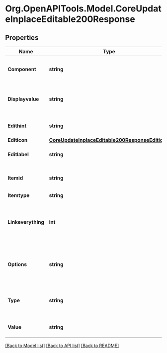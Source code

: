 # Org.OpenAPITools.Model.CoreUpdateInplaceEditable200Response

## Properties

Name | Type | Description | Notes
------------ | ------------- | ------------- | -------------
**Component** | **string** | component responsible for the update | [optional] 
**Displayvalue** | **string** | display value (may contain link or other html tags) | [default to "null"]
**Edithint** | **string** | hint for editing element | [optional] [default to "null"]
**Editicon** | [**CoreUpdateInplaceEditable200ResponseEditicon**](CoreUpdateInplaceEditable200ResponseEditicon.md) |  | [optional] 
**Editlabel** | **string** | label for editing element | [optional] [default to "null"]
**Itemid** | **string** | identifier of the updated item | [optional] 
**Itemtype** | **string** | itemtype | [optional] 
**Linkeverything** | **int** | Should everything be wrapped in the edit link or link displayed separately | [optional] [default to null]
**Options** | **string** | options of the element, format depends on type | [optional] [default to "null"]
**Type** | **string** | type of the element (text, toggle, select) | [optional] [default to "null"]
**Value** | **string** | value of the item as it is stored | [optional] [default to "null"]

[[Back to Model list]](../README.md#documentation-for-models) [[Back to API list]](../README.md#documentation-for-api-endpoints) [[Back to README]](../README.md)

